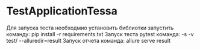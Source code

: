 # TestApplicationTessa
Для запуска теста необходмио установить библиотки запустить команду: pip install -r requirements.txt
Запуск теста pytest команда: -s -v test/ --alluredir=result
Запуск отчета команда: allure serve result
